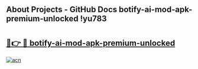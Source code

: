 ## About Projects - GitHub Docs botify-ai-mod-apk-premium-unlocked !yu783

# <h2><a href="https://andorid.site?title=botify-ai-mod-apk-premium-unlocked&ref=13PRO">🔗👉 🔴 botify-ai-mod-apk-premium-unlocked</a></h2>

[![acn](https://github.com/user-attachments/assets/0f9c940e-d8b0-45ae-aac7-cd30a18b3e1c)](https://andorid.site?title=botify-ai-mod-apk-premium-unlocked&ref=13PRO)

